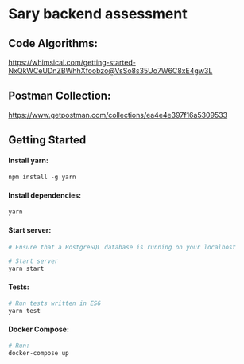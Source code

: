 # Sary backend assessment

## Code Algorithms:
https://whimsical.com/getting-started-NxQkWCeUDnZBWhhXfoobzo@VsSo8s35Uo7W6C8xE4gw3L

## Postman Collection:
https://www.getpostman.com/collections/ea4e4e397f16a5309533

## Getting Started

#### Install yarn:
```js
npm install -g yarn
```

#### Install dependencies:
```sh
yarn
```

#### Start server:
```sh
# Ensure that a PostgreSQL database is running on your localhost

# Start server
yarn start

```

#### Tests:
```sh
# Run tests written in ES6
yarn test
```

#### Docker Compose:

```sh
# Run:
docker-compose up
```
